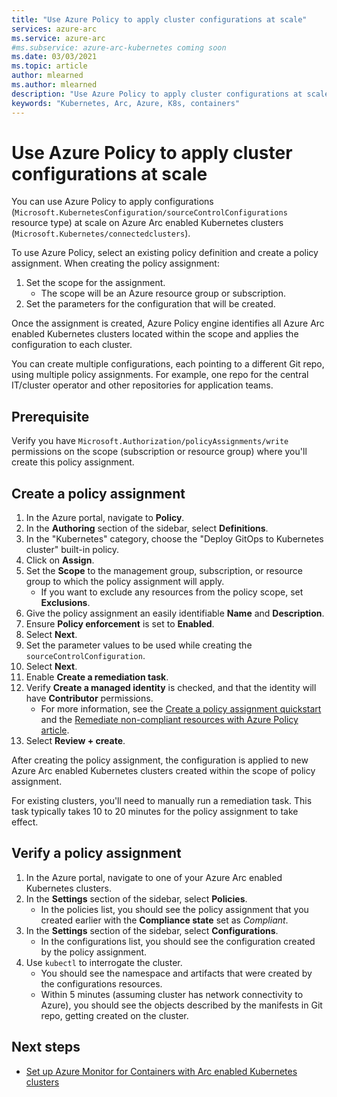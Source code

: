 ```yaml
---
title: "Use Azure Policy to apply cluster configurations at scale"
services: azure-arc
ms.service: azure-arc
#ms.subservice: azure-arc-kubernetes coming soon
ms.date: 03/03/2021
ms.topic: article
author: mlearned
ms.author: mlearned
description: "Use Azure Policy to apply cluster configurations at scale"
keywords: "Kubernetes, Arc, Azure, K8s, containers"
---
```


# Use Azure Policy to apply cluster configurations at scale

You can use Azure Policy to apply configurations (`Microsoft.KubernetesConfiguration/sourceControlConfigurations` resource type) at scale on Azure Arc enabled Kubernetes clusters (`Microsoft.Kubernetes/connectedclusters`).

To use Azure Policy, select an existing policy definition and create a policy assignment. When creating the policy assignment:
1. Set the scope for the assignment.
    * The scope will be an Azure resource group or subscription. 
2. Set the parameters for the configuration that will be created. 

Once the assignment is created, Azure Policy engine identifies all Azure Arc enabled Kubernetes clusters located within the scope and applies the configuration to each cluster.

You can create multiple configurations, each pointing to a different Git repo, using multiple policy assignments. For example, one repo for the central IT/cluster operator and other repositories for application teams.

## Prerequisite

Verify you have `Microsoft.Authorization/policyAssignments/write` permissions on the scope (subscription or resource group) where you'll create this policy assignment.

## Create a policy assignment

1. In the Azure portal, navigate to **Policy**.
1. In the **Authoring** section of the sidebar, select **Definitions**.
1. In the "Kubernetes" category, choose the "Deploy GitOps to Kubernetes cluster" built-in policy. 
1. Click on **Assign**.
1. Set the **Scope** to the management group, subscription, or resource group to which the policy assignment will apply.
    * If you want to exclude any resources from the policy scope, set **Exclusions**.
1. Give the policy assignment an easily identifiable **Name** and **Description**.
1. Ensure **Policy enforcement** is set to **Enabled**.
1. Select **Next**.
1. Set the parameter values to be used while creating the `sourceControlConfiguration`.
1. Select **Next**.
1. Enable **Create a remediation task**.
1. Verify **Create a managed identity** is checked, and that the identity will have **Contributor** permissions. 
    * For more information, see the [Create a policy assignment quickstart](../../governance/policy/assign-policy-portal.md) and the [Remediate non-compliant resources with Azure Policy article](../../governance/policy/how-to/remediate-resources.md).
1. Select **Review + create**.

After creating the policy assignment, the configuration is applied to new Azure Arc enabled Kubernetes clusters created within the scope of policy assignment.

For existing clusters, you'll need to manually run a remediation task. This task typically takes 10 to 20 minutes for the policy assignment to take effect.

## Verify a policy assignment

1. In the Azure portal, navigate to one of your Azure Arc enabled Kubernetes clusters.
1. In the **Settings** section of the sidebar, select **Policies**. 
    * In the policies list, you should see the policy assignment that you created earlier with the **Compliance state** set as *Compliant*.
1. In the **Settings** section of the sidebar, select **Configurations**.
    * In the configurations list, you should see the configuration created by the policy assignment.
1. Use `kubectl` to interrogate the cluster. 
    * You should see the namespace and artifacts that were created by the configurations resources.
    * Within 5 minutes (assuming cluster has network connectivity to Azure), you should see the objects described by the manifests in Git repo, getting created on the cluster.

## Next steps

* [Set up Azure Monitor for Containers with Arc enabled Kubernetes clusters](../../azure-monitor/containers/container-insights-enable-arc-enabled-clusters.md)
